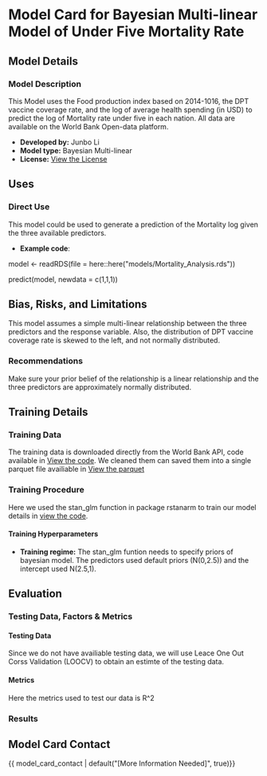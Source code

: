# Model Card for Bayesian Multi-linear Model of Under Five Mortality Rate

## Model Details

### Model Description

This Model uses the Food production index based on 2014-1016, the DPT vaccine coverage rate, and the log of average health spending (in USD) to predict the log of Mortality rate under five in each nation. All data are available on the World Bank Open-data platform. 

- **Developed by:** Junbo Li
- **Model type:** Bayesian Multi-linear
- **License:** [View the License](LICENSE.txt)

## Uses


### Direct Use

This model could be used to generate a prediction of the Mortality log given the three available predictors.

- **Example code**:

model <- readRDS(file = here::here("models/Mortality_Analysis.rds"))

predict(model, newdata = c(1,1,1))


## Bias, Risks, and Limitations

This model assumes a simple multi-linear relationship between the three predictors and the response variable. Also, the distribution of DPT vaccine coverage rate is skewed to the left, and not normally distributed. 

### Recommendations

Make sure your prior belief of the relationship is a linear relationship and the three predictors are approximately normally distributed. 


## Training Details

### Training Data

The training data is downloaded directly from the World Bank API, code available in [View the code](scripts/02-download_data.R). We cleaned them can saved them into a single parquet file availiable in [View the parquet](data/02-analysis_data)


### Training Procedure

Here we used the stan_glm function in package rstanarm to train our model details in [view the code](scripts/05-model_data.R). 


#### Training Hyperparameters

- **Training regime:** The stan_glm funtion needs to specify priors of bayesian model. The predictors used default priors (N(0,2.5)) and the intercept used N(2.5,1). 


## Evaluation


### Testing Data, Factors & Metrics

#### Testing Data

Since we do not have availiable testing data, we will use Leace One Out Corss Validation (LOOCV) to obtain an estimte of the testing data. 


#### Metrics

Here the metrics used to test our data is R^2

### Results



## Model Card Contact

{{ model_card_contact | default("[More Information Needed]", true)}}
